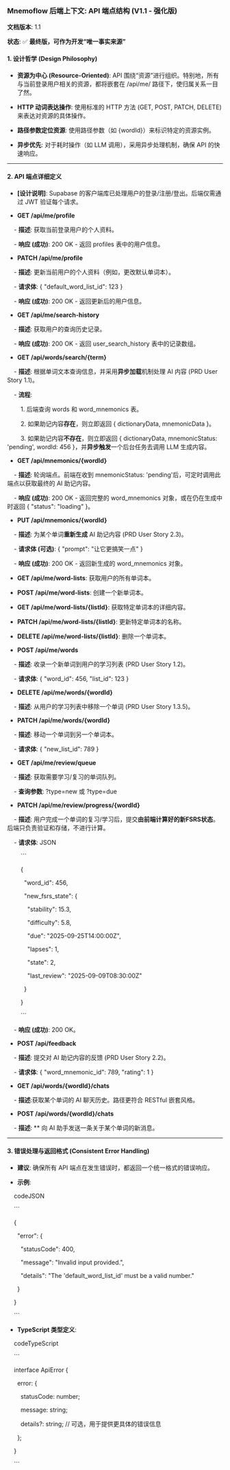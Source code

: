 ### **Mnemoflow 后端上下文: API 端点结构 (V1.1 - 强化版)**

  

**文档版本**: 1.1  

**状态**: ✅ **最终版，可作为开发“唯一事实来源”**

  

#### **1. 设计哲学 (Design Philosophy)**

  

- **资源为中心 (Resource-Oriented)**: API 围绕“资源”进行组织。特别地，所有与当前登录用户相关的资源，都将嵌套在 /api/me/ 路径下，使归属关系一目了然。

- **HTTP 动词表达操作**: 使用标准的 HTTP 方法 (GET, POST, PATCH, DELETE) 来表达对资源的具体操作。

- **路径参数定位资源**: 使用路径参数（如 {wordId}）来标识特定的资源实例。

- **异步优先**: 对于耗时操作（如 LLM 调用），采用异步处理机制，确保 API 的快速响应。

  

---

  

#### **2. API 端点详细定义**

  

- **[设计说明]**: Supabase 的客户端库已处理用户的登录/注册/登出。后端仅需通过 JWT 验证每个请求。

- **GET /api/me/profile**

    - **描述**: 获取当前登录用户的个人资料。

    - **响应 (成功)**: 200 OK - 返回 profiles 表中的用户信息。

- **PATCH /api/me/profile**

    - **描述**: 更新当前用户的个人资料（例如，更改默认单词本）。

    - **请求体**: { "default_word_list_id": 123 }

    - **响应 (成功)**: 200 OK - 返回更新后的用户信息。

- **GET /api/me/search-history**

    - **描述**: 获取用户的查询历史记录。

    - **响应 (成功)**: 200 OK - 返回 user_search_history 表中的记录数组。

  

- **GET /api/words/search/{term}**

    - **描述**: 根据单词文本查询信息，并采用**异步加载**机制处理 AI 内容 (PRD User Story 1.1)。

    - **流程**:

        1. 后端查询 words 和 word_mnemonics 表。

        2. 如果助记内容**存在**，则立即返回 { dictionaryData, mnemonicData }。

        3. 如果助记内容**不存在**，则立即返回 { dictionaryData, mnemonicStatus: 'pending', wordId: 456 }，并**异步触发**一个后台任务去调用 LLM 生成内容。

- **GET /api/mnemonics/{wordId}**

    - **描述**: 轮询端点。前端在收到 mnemonicStatus: 'pending'后，可定时调用此端点以获取最终的 AI 助记内容。

    - **响应 (成功)**: 200 OK - 返回完整的 word_mnemonics 对象，或在仍在生成中时返回 { "status": "loading" }。

- **PUT /api/mnemonics/{wordId}**

    - **描述**: 为某个单词**重新生成** AI 助记内容 (PRD User Story 2.3)。

    - **请求体 (可选)**: { "prompt": "让它更搞笑一点" }

    - **响应 (成功)**: 200 OK - 返回新生成的 word_mnemonics 对象。

  

- **GET /api/me/word-lists**: 获取用户的所有单词本。

- **POST /api/me/word-lists**: 创建一个新单词本。

- **GET /api/me/word-lists/{listId}**: 获取特定单词本的详细内容。

- **PATCH /api/me/word-lists/{listId}**: 更新特定单词本的名称。

- **DELETE /api/me/word-lists/{listId}**: 删除一个单词本。

  

- **POST /api/me/words**

    - **描述**: 收录一个新单词到用户的学习列表 (PRD User Story 1.2)。

    - **请求体**: { "word_id": 456, "list_id": 123 }

- **DELETE /api/me/words/{wordId}**

    - **描述**: 从用户的学习列表中移除一个单词 (PRD User Story 1.3.5)。

- **PATCH /api/me/words/{wordId}**

    - **描述**: 移动一个单词到另一个单词本。

    - **请求体**: { "new_list_id": 789 }

  

- **GET /api/me/review/queue**

    - **描述**: 获取需要学习/复习的单词队列。

    - **查询参数**: ?type=new 或 ?type=due

- **PATCH /api/me/review/progress/{wordId}**

    - **描述**: 用户完成一个单词的复习/学习后，提交**由前端计算好的新FSRS状态**。后端只负责验证和存储，不进行计算。

    - **请求体**: JSON

        ```

        {

          "word_id": 456,

          "new_fsrs_state": {

            "stability": 15.3,

            "difficulty": 5.8,

            "due": "2025-09-25T14:00:00Z",

            "lapses": 1,

            "state": 2,

            "last_review": "2025-09-09T08:30:00Z"

          }

        }

        ```

    - **响应 (成功)**: 200 OK。

  

- **POST /api/feedback**

    - **描述**: 提交对 AI 助记内容的反馈 (PRD User Story 2.2)。

    - **请求体**: { "word_mnemonic_id": 789, "rating": 1 }

- **GET /api/words/{wordId}/chats**

    - **描述**:获取某个单词的 AI 聊天历史。路径更符合 RESTful 嵌套风格。

- **POST /api/words/{wordId}/chats**

    - **描述**: ** 向 AI 助手发送一条关于某个单词的新消息。

  

---

  

#### **3. 错误处理与返回格式 (Consistent Error Handling)**

  

- **建议**: 确保所有 API 端点在发生错误时，都返回一个统一格式的错误响应。

- **示例**:

    codeJSON

    ```

    {

      "error": {

        "statusCode": 400,

        "message": "Invalid input provided.",

        "details": "The 'default_word_list_id' must be a valid number."

      }

    }

    ```

- **TypeScript 类型定义**:

    codeTypeScript

    ```

    interface ApiError {

      error: {

        statusCode: number;

        message: string;

        details?: string; // 可选，用于提供更具体的错误信息

      };

    }

    ```